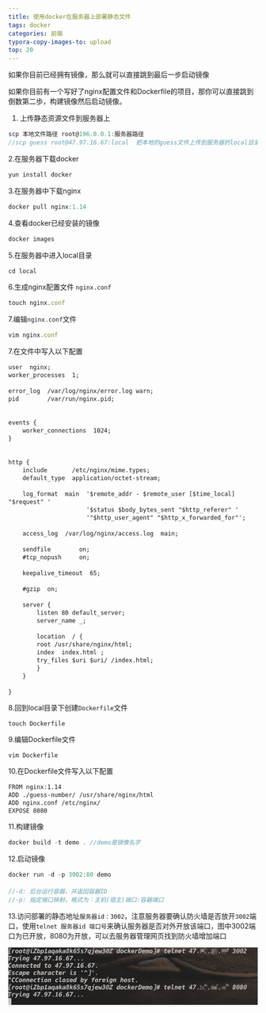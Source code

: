 ```yaml
---
title: 使用docker在服务器上部署静态文件
tags: docker
categories: 前端
typora-copy-images-to: upload
top: 20
---
```


如果你目前已经拥有镜像，那么就可以直接跳到最后一步启动镜像

如果你目前有一个写好了nginx配置文件和Dockerfile的项目，那你可以直接跳到倒数第二歩，构建镜像然后启动镜像。
<!--more-->
1.  上传静态资源文件到服务器上

```javascript
scp 本地文件路径 root@196.0.0.1:服务器路径
//scp guess root@47.97.16.67:local  把本地的guess文件上传到服务器的local目录里

```

2.在服务器下载docker

```javascript
yun install docker

```

3.在服务器中下载nginx

```javascript
docker pull nginx:1.14
```

4.查看docker已经安装的镜像

```javascript
docker images
```

5.在服务器中进入local目录

```javascript
cd local
```

6.生成nginx配置文件 `nginx.conf`

```javascript
touch nginx.conf
```

7.编辑`nginx.conf`文件

```javascript
vim nginx.conf
```

7.在文件中写入以下配置

```nginx
user  nginx;
worker_processes  1;

error_log  /var/log/nginx/error.log warn;
pid        /var/run/nginx.pid;


events {
    worker_connections  1024;
}


http {
    include       /etc/nginx/mime.types;
    default_type  application/octet-stream;

    log_format  main  '$remote_addr - $remote_user [$time_local] "$request" '
                      '$status $body_bytes_sent "$http_referer" '
                      '"$http_user_agent" "$http_x_forwarded_for"';

    access_log  /var/log/nginx/access.log  main;

    sendfile        on;
    #tcp_nopush     on;

    keepalive_timeout  65;

    #gzip  on;

    server {
        listen 80 default_server;
        server_name _;

        location  / {
        root /usr/share/nginx/html;
        index  index.html ;
        try_files $uri $uri/ /index.html;
        }
    }

}

```

8.回到local目录下创建`Dockerfile`文件

```nginx
touch Dockerfile
```

9.编辑Dockerfile文件

```nginx
vim Dockerfile
```

10.在Dockerfile文件写入以下配置

```nginx
FROM nginx:1.14
ADD ./guess-number/ /usr/share/nginx/html
ADD nginx.conf /etc/nginx/
EXPOSE 8080
```

11.构建镜像

```javascript
docker build -t demo . //demo是镜像名字
```

12.启动镜像

```javascript
docker run -d -p 3002:80 demo 

//-d: 后台运行容器，并返回容器ID
//-p: 指定端口映射，格式为：主机(宿主)端口:容器端口
```

13.访问部署的静态地址`服务器id：3002`，注意服务器要确认防火墙是否放开`3002`端口，使用`telnet 服务器id 端口号`来确认服务器是否对外开放该端口，图中3002端口为已开放，8080为开放，可以去服务器管理网页找到防火墙增加端口

![](https://raw.githubusercontent.com/rht-fsang/md-image/master/img/Snipaste_2023-03-22_17-48-25.png)
